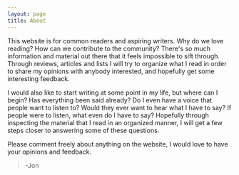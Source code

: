 ```yaml
---
layout: page
title: About
---
```


This website is for common readers and aspiring writers. Why do we love reading? How can we contribute to the community? There's so much information and material out there that it feels impossible to sift through. Through reviews, articles and lists I will try to organize what I read in order to share my opinions with anybody interested, and hopefully get some interesting feedback.

I would also like to start writing at some point in my life, but where can I begin? Has everything been said already? Do I even have a voice that people want to listen to? Would they ever want to hear what I have to say? If people were to listen, what even do I have to say? Hopefully through inspecting the material that I read in an organized manner, I will get a few steps closer to answering some of these questions.

Please comment freely about anything on the website, I would love to have your opinions and feedback.

> -Jon